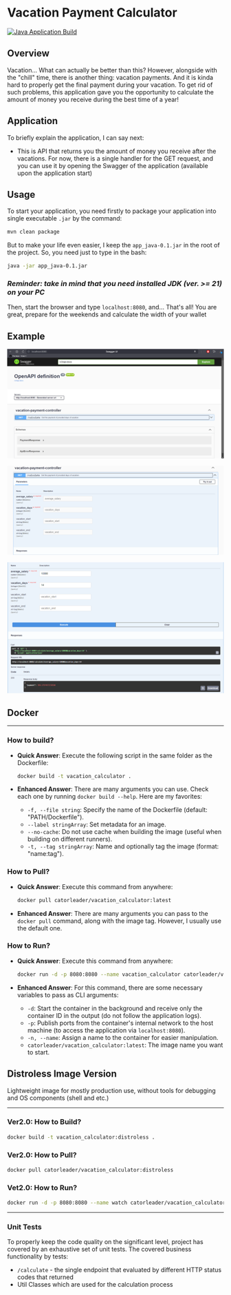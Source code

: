 # Vacation Payment Calculator

[![Java Application Build](https://github.com/CatOrLeader/S25-core-course-labs/actions/workflows/app_java.yml/badge.svg?branch=lab3)](https://github.com/CatOrLeader/S25-core-course-labs/actions/workflows/app_java.yml)

## Overview

Vacation... What can actually be better than this? However, alongside with the "chill" time, there is another
thing: vacation payments. And it is kinda hard to properly get the final payment during your vacation.
To get rid of such problems, this application gave you the opportunity to calculate the amount of money
you receive during the best time of a year!

## Application

To briefly explain the application, I can say next:

* This is API that returns you the amount of money you receive after the vacations. For now,
  there is a single handler for the GET request, and you can use it by opening
  the Swagger of the application (available upon the application start)

## Usage

To start your application, you need firstly to package your application into single executable `.jar` by the command:

```bash
mvn clean package
```

But to make your life even easier, I keep the `app_java-0.1.jar` in the root of the project. So, you need just to
type in the bash:

```bash
java -jar app_java-0.1.jar
```

### _Reminder: take in mind that you need installed JDK (ver. >= 21) on your PC_

Then, start the browser and type `localhost:8080`, and...
That's all! You are great, prepare for the weekends and calculate the width of your wallet

## Example

![img.png](res/swagger.png)

![swagger_step_1.png](res/swagger_step_1.png)

![swagger_result.png](res/swagger_result.png)

## Docker

---

### How to build?

* **Quick Answer**: Execute the following script in the same folder as the Dockerfile:

  ```bash
  docker build -t vacation_calculator .
  ```

* **Enhanced Answer**: There are many arguments you can use.
  Check each one by running `docker build --help`.
  Here are my favorites:

  * `-f, --file string`: Specify the name of the Dockerfile (default: "PATH/Dockerfile").
  * `--label stringArray`: Set metadata for an image.
  * `--no-cache`: Do not use cache when building the image (useful when building on different runners).
  * `-t, --tag stringArray`: Name and optionally tag the image (format: "name:tag").

### How to Pull?

* **Quick Answer**: Execute this command from anywhere:

  ```bash
  docker pull catorleader/vacation_calculator:latest
  ```

* **Enhanced Answer**: There are many arguments you can pass to the `docker pull` command, along with the image tag.
  However, I usually use the default one.

### How to Run?

* **Quick Answer**: Execute this command from anywhere:

  ```bash
  docker run -d -p 8080:8080 --name vacation_calculator catorleader/vacation_calculator:latest
  ```

* **Enhanced Answer**: For this command, there are some necessary variables to pass as CLI arguments:

  * `-d`: Start the container in the background and receive only the container ID in the output (do not follow the
    application logs).
  * `-p`: Publish ports from the container's internal network to the host machine (to access the application
    via `localhost:8080`).
  * `-n, --name`: Assign a name to the container for easier manipulation.
  * `catorleader/vacation_calculator:latest`: The image name you want to start.

## Distroless Image Version

Lightweight image for mostly production use, without tools for debugging and OS components (shell and etc.)

---

### Ver2.0: How to Build?

  ```bash
  docker build -t vacation_calculator:distroless .
  ```

### Ver2.0: How to Pull?

  ```bash
  docker pull catorleader/vacation_calculator:distroless
  ```

### Vet2.0: How to Run?

  ```bash
  docker run -d -p 8080:8080 --name watch catorleader/vacation_calculator:distroless
  ```

---

### Unit Tests

To properly keep the code quality on the significant level, project has covered by an exhaustive set of unit tests.
The covered business functionality by tests:

* `/calculate` - the single endpoint that evaluated by different HTTP status codes that returned
* Util Classes which are used for the calculation process
